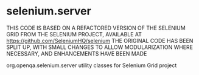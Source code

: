 # selenium.server

THIS CODE IS BASED ON A REFACTORED VERSION OF THE SELENIUM GRID FROM THE SELENIUM PROJECT, AVAILABLE AT https://github.com/SeleniumHQ/selenium
THE ORIGINAL CODE HAS BEEN SPLIT UP, WITH SMALL CHANGES TO ALLOW MODULARIZATION WHERE NECESSARY, AND ENHANCEMENTS HAVE BEEN MADE


org.openqa.selenium.server utility classes for Selenium Grid project
